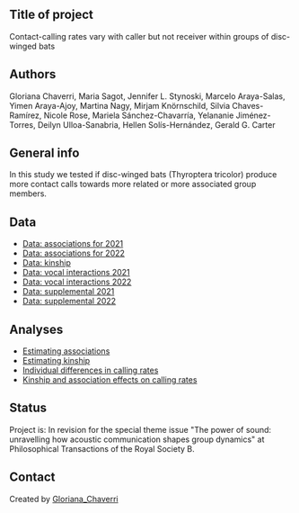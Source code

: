 ## Title of project
Contact-calling rates vary with caller but not receiver within groups of disc-winged bats

## Authors
Gloriana Chaverri, Maria Sagot, Jennifer L. Stynoski, Marcelo Araya-Salas, Yimen Araya-Ajoy, Martina Nagy, Mirjam Knörnschild, Silvia Chaves-Ramírez, Nicole Rose, Mariela Sánchez-Chavarría, Yelananie Jiménez-Torres, Deilyn Ulloa-Sanabria, Hellen Solís-Hernández, Gerald G. Carter 

## General info

In this study we tested if disc-winged bats (Thyroptera tricolor) produce more contact calls towards more related or more associated group members.

## Data
* [Data: associations for 2021](https://github.com/morceglo/Vocal-interactions-Thyroptera-tricolor/blob/main/associations_2021.csv)
* [Data: associations for 2022](https://github.com/morceglo/Vocal-interactions-Thyroptera-tricolor/blob/main/associations_2022.csv)
* [Data: kinship](https://github.com/morceglo/Vocal-interactions-Thyroptera-tricolor/blob/main/KinshipMatrix.csv)
* [Data: vocal interactions 2021](https://github.com/morceglo/Vocal-interactions-Thyroptera-tricolor/blob/main/vocal_interactions_2021.csv)
* [Data: vocal interactions 2022](https://github.com/morceglo/Vocal-interactions-Thyroptera-tricolor/blob/main/vocal_interactions_2022.csv)
* [Data: supplemental 2021](https://github.com/morceglo/Vocal-interactions-Thyroptera-tricolor/blob/main/supp_21.csv)
* [Data: supplemental 2022](https://github.com/morceglo/Vocal-interactions-Thyroptera-tricolor/blob/main/supp_22.csv)

## Analyses

* [Estimating associations](https://github.com/morceglo/Energetics-of-vocal-communication-in-Thyroptera/blob/main/Energetics%20of%20calling%20in%20Thyroptera.R)
* [Estimating kinship](https://github.com/morceglo/Energetics-of-vocal-communication-in-Thyroptera/blob/main/Energetics%20of%20calling%20in%20Thyroptera.R)
* [Individual differences in calling rates](https://github.com/morceglo/Energetics-of-vocal-communication-in-Thyroptera/blob/main/Energetics%20of%20calling%20in%20Thyroptera.R)
* [Kinship and association effects on calling rates](https://github.com/morceglo/Energetics-of-vocal-communication-in-Thyroptera/blob/main/Energetics%20of%20calling%20in%20Thyroptera.R)

## Status
Project is: In revision for the special theme issue "The power of sound: unravelling how acoustic communication shapes group dynamics" at Philosophical Transactions of the Royal Society B.

## Contact
Created by [Gloriana_Chaverri](batcr.com/)
